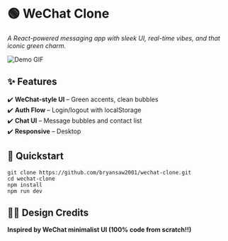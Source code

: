 # 🟢 WeChat Clone  
*A React-powered messaging app with sleek UI, real-time vibes, and that iconic green charm.*  

![Demo GIF](https://media.giphy.com/media/v1.Y2lkPTc5MGI3NjExcW0yY2VhY2JvY2R5Y3B6ZzVlZHF6eGJlcTJtN2RmdmRqZ2VtY3JxbiZlcD12MV9pbnRlcm5hbF9naWZfYnlfaWQmY3Q9Zw/xT5LMHxhOfscxPfIfm/giphy.gif)  

## ✨ Features  
✔️ **WeChat-style UI** – Green accents, clean bubbles  
✔️ **Auth Flow** – Login/logout with localStorage  
✔️ **Chat UI** – Message bubbles and contact list  
✔️ **Responsive** – Desktop

## 🚀 Quickstart
```
git clone https://github.com/bryansaw2001/wechat-clone.git
cd wechat-clone
npm install
npm run dev
```
## 🧑‍🎨 Design Credits
**Inspired by WeChat minimalist UI (100% code from scratch!!)**
